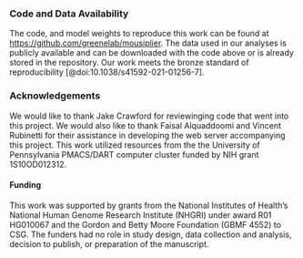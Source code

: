### Code and Data Availability
The code, and model weights to reproduce this work can be found at https://github.com/greenelab/mousiplier.
The data used in our analyses is publicly available and can be downloaded with the code above or is already stored in the repository.
Our work meets the bronze standard of reproducibility [@doi:10.1038/s41592-021-01256-7].

### Acknowledgements
We would like to thank Jake Crawford for reviewinging code that went into this project.
We would also like to thank Faisal Alquaddoomi and Vincent Rubinetti for their assistance in developing the web server accompanying this project.
This work utilized resources from the the University of Pennsylvania PMACS/DART computer cluster funded by NIH grant 1S10OD012312.

#### Funding
This work was supported by grants from the National Institutes of Health’s National Human Genome Research Institute (NHGRI) under award R01 HG010067 and the Gordon and Betty Moore Foundation (GBMF 4552) to CSG.
The funders had no role in study design, data collection and analysis, decision to publish, or preparation of the manuscript. 
